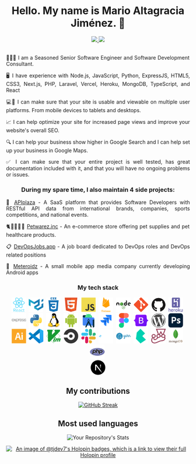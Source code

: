 <div class="Fileformatter" align="center">

# Hello. My name is Mario Altagracia Jiménez. 👋

</div>

<div id="header" align="center">
  <a href="https://www.linkedin.com/in/mariojimenez1/">
  <img src="https://img.shields.io/badge/LinkedIn-blue?logo=linkedin&logoColor=white" width="100"/>
  </a>
  <a href="https://twitter.com/Tjdev7">
  <img src="https://img.shields.io/badge/Twitter-blue?style=for-the-badge&logo=twitter&logoColor=white" width="100"/> 
  </a>
</div>

<br/>

<div class="SkillsFileformatter" align="justify">

👨🏽‍💻 I am a Seasoned Senior Software Engineer and Software Development Consultant. 

🖥 I have experience with Node.js, JavaScript, Python, ExpressJS, HTML5, CSS3, Next.js, PHP, Laravel, Vercel, Heroku, MongoDB, TypeScript, and React

💻📱 I can make sure that your site is usable and viewable on multiple user platforms. From mobile devices to tablets and desktops.

📈 I can help optimize your site for increased page views and improve your website's overall SEO.

🔍 I can help your business show higher in Google Search and I can help set up your business in Google Maps.

✅ I can make sure that your entire project is well tested, has great documentation included with it, and that you will have no ongoing problems or issues.


<div class="Fileformatter" align="center">

### During my spare time, I also maintain 4 side projects:

</div>




💾 [APIplaza](https://apiplaza.co) - A SaaS platform that provides Software Developers with RESTful API data from international brands, companies, sports competitions, and national events.

🐈🐕‍🦺🦜🐠 [Petwarez.inc](https://petwarezinc.com) - An e-commerce store offering pet supplies and pet healthcare products.

📋 [DevOpsJobs.app](https://devopsjobs.app) - A job board dedicated to DevOps roles and DevOps related positions

📱 [Meteroidz](https://meteroidz.co) - A small mobile app media company currently developing Android apps

</div>

<div class="Fileformatter" align="center">

### My tech stack

  <img src="https://github.com/devicons/devicon/blob/master/icons/react/react-original-wordmark.svg" title="React" alt="React" width="40" height="40"/>&nbsp;
  <img src="https://github.com/devicons/devicon/blob/master/icons/materialui/materialui-original.svg" title="Material UI" alt="Material UI" width="40" height="40"/>&nbsp;
  <img src="https://github.com/devicons/devicon/blob/master/icons/css3/css3-plain-wordmark.svg"  title="CSS3" alt="CSS" width="40" height="40"/>&nbsp;
  <img src="https://github.com/devicons/devicon/blob/master/icons/html5/html5-original.svg" title="HTML5" alt="HTML" width="40" height="40"/>&nbsp;
  <img src="https://github.com/devicons/devicon/blob/master/icons/javascript/javascript-original.svg" title="JavaScript" alt="JavaScript" width="40" height="40"/>&nbsp;
  <img src="https://github.com/devicons/devicon/blob/master/icons/firebase/firebase-plain-wordmark.svg" title="Firebase" alt="Firebase" width="40" height="40"/>&nbsp;
  <img src="https://github.com/devicons/devicon/blob/master/icons/nodejs/nodejs-original-wordmark.svg" title="NodeJS" alt="NodeJS" width="40" height="40"/>&nbsp;
  <img src="https://github.com/devicons/devicon/blob/master/icons/git/git-original.svg" title="Git" alt="Git" width="40" height="40"/>&nbsp;
  <img src="https://github.com/devicons/devicon/blob/master/icons/github/github-original.svg" title="GitHub" alt="GitHub" width="40" height="40"/>&nbsp;
  <img src="https://github.com/devicons/devicon/blob/master/icons/heroku/heroku-plain-wordmark.svg" title="Heroku" alt="Heroku" width="40" height="40"/>&nbsp;
  <img src="https://github.com/devicons/devicon/blob/master/icons/express/express-original-wordmark.svg" title="Git" alt="ExpressJS" width="40" height="ExpressJS"/>&nbsp;
  <img src="https://github.com/devicons/devicon/blob/master/icons/python/python-original.svg" title="Python" alt="Python" width="40" height="40"/>&nbsp;
  <img src="https://github.com/devicons/devicon/blob/master/icons/linux/linux-original.svg" title="Linux" alt="Linux" width="40" height="40"/>&nbsp;
  <img src="https://github.com/devicons/devicon/blob/master/icons/android/android-plain.svg" title="Android" alt="Android" width="40" height="40"/>&nbsp;
  <img src="https://github.com/devicons/devicon/blob/master/icons/androidstudio/androidstudio-original.svg" title="Android Studio" alt="Android Studio" width="40" height="40"/>&nbsp;
  <img src="https://github.com/devicons/devicon/blob/master/icons/jira/jira-original.svg" title="Jira" alt="Jira" width="40" height="40"/>&nbsp;
  <img src="https://github.com/devicons/devicon/blob/master/icons/figma/figma-original.svg" title="Figma" alt="Figma" width="40" height="40"/>&nbsp;
  <img src="https://github.com/devicons/devicon/blob/master/icons/bootstrap/bootstrap-original.svg" title="Bootstrap" alt="Bootstrap" width="40" height="40"/>&nbsp;
  <img src="https://github.com/devicons/devicon/blob/master/icons/wordpress/wordpress-plain.svg" title="WordPress" alt="WordPress" width="40" height="40"/>&nbsp;
  <img src="https://github.com/devicons/devicon/blob/master/icons/photoshop/photoshop-plain.svg" title="Photoshop" alt="Photoshop" width="40" height="40"/>&nbsp;
  <img src="https://github.com/devicons/devicon/blob/master/icons/illustrator/illustrator-plain.svg" title="Illustrator" alt="Illustrator" width="40" height="40"/>&nbsp;
  <img src="https://github.com/devicons/devicon/blob/master/icons/vscode/vscode-original.svg" title="VSCode" alt="VSCode" width="40" height="40"/>&nbsp;
  <img src="https://github.com/devicons/devicon/blob/master/icons/vim/vim-plain.svg" title="Vim" alt="Vim" width="40" height="40"/>&nbsp;
  <img src="https://github.com/devicons/devicon/blob/master/icons/circleci/circleci-plain.svg" title="CircleCI" alt="CircleCI" width="40" height="40"/>&nbsp;
  <img src="https://github.com/devicons/devicon/blob/master/icons/slack/slack-original.svg" title="Slack" alt="Slack" width="40" height="40"/>&nbsp;
  <img src="https://github.com/devicons/devicon/blob/master/icons/tailwindcss/tailwindcss-original-wordmark.svg" title="tailwindcss" alt="tailwindcss" width="40" height="40"/>&nbsp;
  <img src="https://github.com/devicons/devicon/blob/master/icons/yarn/yarn-original-wordmark.svg" title="yarn" alt="yarn" width="40" height="40"/>&nbsp;
  <img src="https://github.com/devicons/devicon/blob/master/icons/bulma/bulma-plain.svg" title="bulma" alt="bulma" width="40" height="40"/>&nbsp;
  <img src="https://github.com/devicons/devicon/blob/master/icons/jest/jest-plain.svg" title="jest" alt="jest" width="40" height="40"/>&nbsp;
  <img src="https://github.com/devicons/devicon/blob/master/icons/mongodb/mongodb-original-wordmark.svg" title="mongodb" alt="mongodb" width="40" height="40"/>&nbsp;                             <img src="https://github.com/devicons/devicon/blob/master/icons/php/php-original.svg" title="php" alt="php" width="40" height="40"/>&nbsp;                             
  <img src="https://github.com/devicons/devicon/blob/master/icons/nextjs/nextjs-original.svg" title="nextjs" alt="nextjs" width="40" height="40"/>
  
</div>

<div class="Fileformatter" align="center">           
  
## My contributions

  [![GitHub Streak](https://streak-stats.demolab.com?user=tjdev7&theme=prussian)](https://git.io/streak-stats)
</div>

<div class="Fileformatter" align="center">
  
  ## Most used languages 
  
  ![Your Repository's Stats](https://github-readme-stats.vercel.app/api/top-langs/?username=tjdev7&theme=blue-green)
</div>

<div class="Fileformatter" align="center">
  
[![An image of @tjdev7's Holopin badges, which is a link to view their full Holopin profile](https://holopin.me/tjdev7)](https://holopin.io/@tjdev7)
</div>


